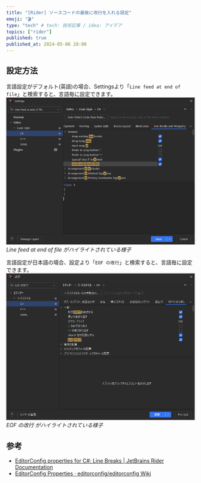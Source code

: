 ```yaml
---
title: "[Rider] ソースコードの最後に改行を入れる設定"
emoji: "🎬"
type: "tech" # tech: 技術記事 / idea: アイデア
topics: ["rider"]
published: true
published_at: 2024-05-06 20:00
---
```


## 設定方法
言語設定がデフォルト(英語)の場合、Settingsより「`Line feed at end of file`」と検索すると、言語毎に設定できます。
![Settings > Editor > Code Style > C#](/images/articles/rider-insert-final-newline-by-murnana/settings-en.png)*Line feed at end of file がハイライトされている様子*


言語設定が日本語の場合、設定より「`EOF の改行`」と検索すると、言語毎に設定できます。
![Settings > Editor > Code Style > C#](/images/articles/rider-insert-final-newline-by-murnana/settings-ja.png)*EOF の改行 がハイライトされている様子*


## 参考
- [EditorConfig properties for C#: Line Breaks | JetBrains Rider Documentation](https://www.jetbrains.com/help/rider/EditorConfig_CSHARP_LineBreaksPageSchema.html#resharper_csharp_insert_final_newline)
- [EditorConfig Properties · editorconfig/editorconfig Wiki](https://github.com/editorconfig/editorconfig/wiki/EditorConfig-Properties#insert_final_newline)
